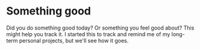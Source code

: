 # Something good

Did you do something good today? Or something you feel good about? This might help you track it. I started this to track and remind me of my long-term personal projects, but we'll see how it goes.

